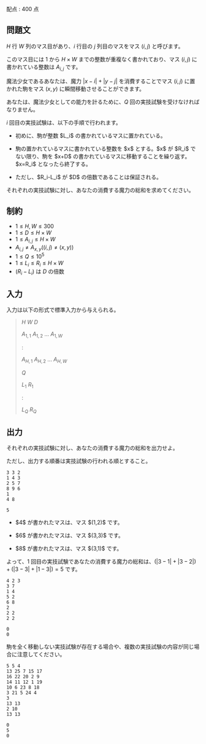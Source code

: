 配点 : $400$ 点

## 問題文

$H$ 行 $W$ 列のマス目があり、$i$ 行目の $j$ 列目のマスをマス $(i,j)$ と呼びます。

このマス目には $1$ から $H \times W$ までの整数が重複なく書かれており、マス $(i,j)$ に書かれている整数は $A_{i,j}$ です。

魔法少女であるあなたは、魔力 $|x-i|+|y-j|$ を消費することでマス $(i,j)$ に置かれた駒をマス $(x,y)$ に瞬間移動させることができます。

あなたは、魔法少女としての能力を計るために、$Q$ 回の実技試験を受けなければなりません。

$i$ 回目の実技試験は、以下の手順で行われます。

- <p>初めに、駒が整数 $L_i$ の書かれているマスに置かれている。</p>
- <p>駒の置かれているマスに書かれている整数を $x$ とする。$x$ が $R_i$ でない限り、駒を $x+D$ の書かれているマスに移動することを繰り返す。$x=R_i$ となったら終了する。</p>
- <p>ただし、$R_i-L_i$ が $D$ の倍数であることは保証される。</p>

それぞれの実技試験に対し、あなたの消費する魔力の総和を求めてください。

## 制約

- $1 \leq H,W \leq 300$
- $1 \leq D \leq H \times W$
- $1 \leq A_{i,j} \leq H \times W$
- $A_{i,j} \neq A_{x,y} ((i,j) \neq (x,y))$
- $1 \leq Q \leq 10^5$
- $1 \leq L_i \leq R_i \leq H \times W$
- $(R_i-L_i)$ は $D$ の倍数

## 入力

入力は以下の形式で標準入力から与えられる。

> $H$ $W$ $D$
> 
> $A_{1,1}$ $A_{1,2}$ $...$ $A_{1,W}$
> 
> $:$
> 
> $A_{H,1}$ $A_{H,2}$ $...$ $A_{H,W}$
> 
> $Q$
> 
> $L_1$ $R_1$
> 
> $:$
> 
> $L_Q$ $R_Q$

## 出力

それぞれの実技試験に対し、あなたの消費する魔力の総和を出力せよ。

ただし、出力する順番は実技試験の行われる順とすること。

```input1
3 3 2
1 4 3
2 5 7
8 9 6
1
4 8
```

```output1
5
```

- <p>$4$ が書かれたマスは、マス $(1,2)$ です。</p>
- <p>$6$ が書かれたマスは、マス $(3,3)$ です。</p>
- <p>$8$ が書かれたマスは、マス $(3,1)$ です。</p>

よって、$1$ 回目の実技試験であなたの消費する魔力の総和は、$(|3-1|+|3-2|)+(|3-3|+|1-3|)=5$ です。

```input2
4 2 3
3 7
1 4
5 2
6 8
2
2 2
2 2
```

```output2
0
0
```

駒を全く移動しない実技試験が存在する場合や、複数の実技試験の内容が同じ場合に注意してください。

```input3
5 5 4
13 25 7 15 17
16 22 20 2 9
14 11 12 1 19
10 6 23 8 18
3 21 5 24 4
3
13 13
2 10
13 13
```

```output3
0
5
0
```